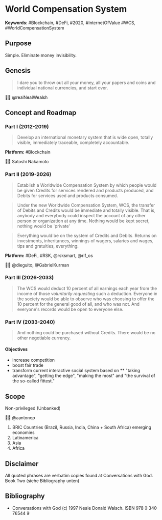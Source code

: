 # World Compensation System
__Keywords__: #Blockchain, #DeFi, #2020, #InternetOfValue
#WCS, #WorldCompensationSystem

## Purpose 

Simple. Eliminate money invisibility.

## Genesis 

> I dare you to throw out all your money, all your papers and coins and individual national currencies, and start over. 

🙏🏽 @realNealWealsh

## Concept and Roadmap

### Part I (2012-2019)

> Develop an international monetary system that is wide open, totally visible, immediately traceable, completely accountable. 

__Platform:__ #Blockchain

🙏🏽 Satoshi Nakamoto

### Part II (2019-2026)

> Establish a Worldwide Compensation System by which people would be given Credits for services rendered and products produced, and Debits for services used and products consumed. 

> Under the new Worldwide Compensation System, WCS, the transfer of Debits and Credits would be immediate and totally visible.
> That is, anybody and everybody could inspect the account of any other person or organization at any time.
> Nothing would be kept secret, nothing would be 'private'

> Everything would be on the system of Credits and Debits.
> Returns on investments, inheritances, winnings of wagers, salaries and wages, tips and gratuities, everything.

__Platform:__ #DeFi, #RSK, @rsksmart, @rif_os

🙏🏽 @dieguito, @GabrielKurman


### Part III (2026-2033)

> The WCS would deduct 10 percent of all earnings each year from the income of those *voluntarily requesting* such a deduction.
> Everyone in the society would be able to observe who was choosing to offer the 10 percent for the general good of all, and who was not.
> And everyone's records would be open to everyone else.

### Part IV (2033-2040)

> And nothing could be purchased without Credits.
> There would be no other negotiable currency.

#### Objectives

* increase competition
* boost fair trade
* transform current interactive social system based on 
** "taking advantage", "getting the edge", "making the most" and "the survival of the so-called fittest."

## Scope

Non-privileged (Unbanked)

🙏🏽 @aantonop

1. BRIC Countries (Brazil, Russia, India, China + South Africa) emerging economies
1. Latinamerica
1. Asia
1. Africa

## Disclaimer

All quoted phrases are verbatim copies found at Conversations with God. Book Two (siehe Bibliography unten)

## Bibliography
- Conversations with God (c) 1997 Neale Donald Walsch. ISBN 978 0 340 76544 9
